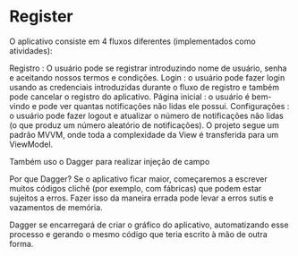 # Register
O aplicativo consiste em 4 fluxos diferentes (implementados como atividades):

Registro : O usuário pode se registrar introduzindo nome de usuário, senha e aceitando nossos termos e condições.
Login : o usuário pode fazer login usando as credenciais introduzidas durante o fluxo de registro e também pode cancelar o registro do aplicativo.
Página inicial : o usuário é bem-vindo e pode ver quantas notificações não lidas ele possui.
Configurações : o usuário pode fazer logout e atualizar o número de notificações não lidas (o que produz um número aleatório de notificações).
O projeto segue um padrão MVVM, onde toda a complexidade da View é transferida para um ViewModel.


Também uso o Dagger para realizar injeção de campo

Por que Dagger?
Se o aplicativo ficar maior, começaremos a escrever muitos códigos clichê (por exemplo, com fábricas) que podem estar sujeitos a erros. Fazer isso da maneira errada
pode levar a erros sutis e vazamentos de memória.

Dagger se encarregará de criar o gráfico do aplicativo, automatizando esse processo e gerando o mesmo código que teria escrito à mão de outra forma.
